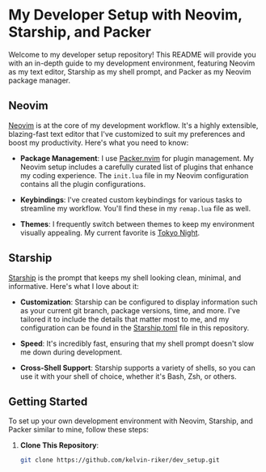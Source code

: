 # My Developer Setup with Neovim, Starship, and Packer

Welcome to my developer setup repository! This README will provide you with an in-depth guide to my development environment, featuring Neovim as my text editor, Starship as my shell prompt, and Packer as my Neovim package manager.

## Neovim

[Neovim](https://neovim.io/) is at the core of my development workflow. It's a highly extensible, blazing-fast text editor that I've customized to suit my preferences and boost my productivity. Here's what you need to know:

- **Package Management**: I use [Packer.nvim](https://github.com/wbthomason/packer.nvim) for plugin management. My Neovim setup includes a carefully curated list of plugins that enhance my coding experience. The `init.lua` file in my Neovim configuration contains all the plugin configurations.

- **Keybindings**: I've created custom keybindings for various tasks to streamline my workflow. You'll find these in my `remap.lua` file as well.

- **Themes**: I frequently switch between themes to keep my environment visually appealing. My current favorite is [Tokyo Night](https://github.com/folke/tokyonight.nvim).


## Starship

[Starship](https://starship.rs/) is the prompt that keeps my shell looking clean, minimal, and informative. Here's what I love about it:

- **Customization**: Starship can be configured to display information such as your current git branch, package versions, time, and more. I've tailored it to include the details that matter most to me, and my configuration can be found in the [Starship.toml](#link-to-starship-config) file in this repository.

- **Speed**: It's incredibly fast, ensuring that my shell prompt doesn't slow me down during development.

- **Cross-Shell Support**: Starship supports a variety of shells, so you can use it with your shell of choice, whether it's Bash, Zsh, or others.

## Getting Started

To set up your own development environment with Neovim, Starship, and Packer similar to mine, follow these steps:

1. **Clone This Repository**:

   ```bash
   git clone https://github.com/kelvin-riker/dev_setup.git
